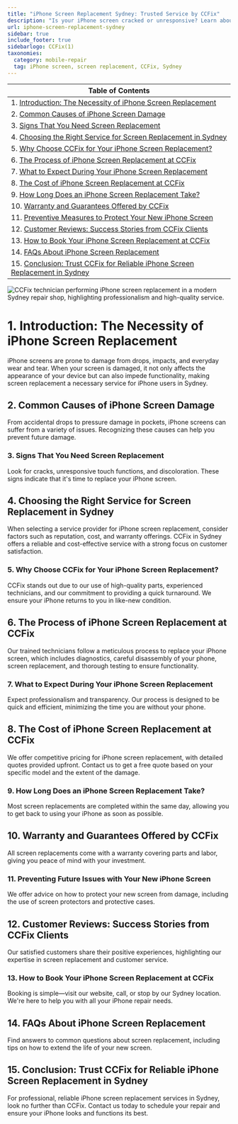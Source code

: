 ```yaml
---
title: "iPhone Screen Replacement Sydney: Trusted Service by CCFix"
description: "Is your iPhone screen cracked or unresponsive? Learn about reliable screen replacement services at CCFix in Sydney. Get a free quote today!"
url: iphone-screen-replacement-sydney
sidebar: true
include_footer: true
sidebarlogo: CCFix(1)
taxonomies:
  category: mobile-repair
  tag: iPhone screen, screen replacement, CCFix, Sydney
---
```


| **Table of Contents**                                               |
|---------------------------------------------------------------------|
| 1. [Introduction: The Necessity of iPhone Screen Replacement](#1-introduction-the-necessity-of-iphone-screen-replacement) |
| 2. [Common Causes of iPhone Screen Damage](#2-common-causes-of-iphone-screen-damage) |
| 3. [Signs That You Need Screen Replacement](#3-signs-that-you-need-screen-replacement) |
| 4. [Choosing the Right Service for Screen Replacement in Sydney](#4-choosing-the-right-service-for-screen-replacement-in-sydney) |
| 5. [Why Choose CCFix for Your iPhone Screen Replacement?](#5-why-choose-ccfix-for-your-iphone-screen-replacement) |
| 6. [The Process of iPhone Screen Replacement at CCFix](#6-the-process-of-iphone-screen-replacement-at-ccfix) |
| 7. [What to Expect During Your iPhone Screen Replacement](#7-what-to-expect-during-your-iphone-screen-replacement) |
| 8. [The Cost of iPhone Screen Replacement at CCFix](#8-the-cost-of-iphone-screen-replacement-at-ccfix) |
| 9. [How Long Does an iPhone Screen Replacement Take?](#9-how-long-does-an-iphone-screen-replacement-take) |
| 10. [Warranty and Guarantees Offered by CCFix](#10-warranty-and-guarantees-offered-by-ccfix) |
| 11. [Preventive Measures to Protect Your New iPhone Screen](#11-preventive-measures-to-protect-your-new-iphone-screen) |
| 12. [Customer Reviews: Success Stories from CCFix Clients](#12-customer-reviews-success-stories-from-ccfix-clients) |
| 13. [How to Book Your iPhone Screen Replacement at CCFix](#13-how-to-book-your-iphone-screen-replacement-at-ccfix) |
| 14. [FAQs About iPhone Screen Replacement](#14-faqs-about-iphone-screen-replacement) |
| 15. [Conclusion: Trust CCFix for Reliable iPhone Screen Replacement in Sydney](#15-conclusion-trust-ccfix-for-reliable-iphone-screen-replacement-in-sydney) |


![CCFix technician performing iPhone screen replacement in a modern Sydney repair shop, highlighting professionalism and high-quality service.](/images/CCFix-iphone-screen-repair.webp "A professional technician at CCFix is shown replacing an iPhone screen. The technician, equipped with specialized tools, works in a clean, modern repair shop. The CCFix logo is clearly visible, emphasizing the brand's commitment to quality service in Sydney.")

# **1. Introduction: The Necessity of iPhone Screen Replacement**
iPhone screens are prone to damage from drops, impacts, and everyday wear and tear. When your screen is damaged, it not only affects the appearance of your device but can also impede functionality, making screen replacement a necessary service for iPhone users in Sydney.

## **2. Common Causes of iPhone Screen Damage**
From accidental drops to pressure damage in pockets, iPhone screens can suffer from a variety of issues. Recognizing these causes can help you prevent future damage.

### **3. Signs That You Need Screen Replacement**
Look for cracks, unresponsive touch functions, and discoloration. These signs indicate that it's time to replace your iPhone screen.

## **4. Choosing the Right Service for Screen Replacement in Sydney**
When selecting a service provider for iPhone screen replacement, consider factors such as reputation, cost, and warranty offerings. CCFix in Sydney offers a reliable and cost-effective service with a strong focus on customer satisfaction.

### **5. Why Choose CCFix for Your iPhone Screen Replacement?**
CCFix stands out due to our use of high-quality parts, experienced technicians, and our commitment to providing a quick turnaround. We ensure your iPhone returns to you in like-new condition.

## **6. The Process of iPhone Screen Replacement at CCFix**
Our trained technicians follow a meticulous process to replace your iPhone screen, which includes diagnostics, careful disassembly of your phone, screen replacement, and thorough testing to ensure functionality.

### **7. What to Expect During Your iPhone Screen Replacement**
Expect professionalism and transparency. Our process is designed to be quick and efficient, minimizing the time you are without your phone.

## **8. The Cost of iPhone Screen Replacement at CCFix**
We offer competitive pricing for iPhone screen replacement, with detailed quotes provided upfront. Contact us to get a free quote based on your specific model and the extent of the damage.

### **9. How Long Does an iPhone Screen Replacement Take?**
Most screen replacements are completed within the same day, allowing you to get back to using your iPhone as soon as possible.

## **10. Warranty and Guarantees Offered by CCFix**
All screen replacements come with a warranty covering parts and labor, giving you peace of mind with your investment.

### **11. Preventing Future Issues with Your New iPhone Screen**
We offer advice on how to protect your new screen from damage, including the use of screen protectors and protective cases.

## **12. Customer Reviews: Success Stories from CCFix Clients**
Our satisfied customers share their positive experiences, highlighting our expertise in screen replacement and customer service.

### **13. How to Book Your iPhone Screen Replacement at CCFix**
Booking is simple—visit our website, call, or stop by our Sydney location. We're here to help you with all your iPhone repair needs.

## **14. FAQs About iPhone Screen Replacement**
Find answers to common questions about screen replacement, including tips on how to extend the life of your new screen.

## **15. Conclusion: Trust CCFix for Reliable iPhone Screen Replacement in Sydney**
For professional, reliable iPhone screen replacement services in Sydney, look no further than CCFix. Contact us today to schedule your repair and ensure your iPhone looks and functions its best.

